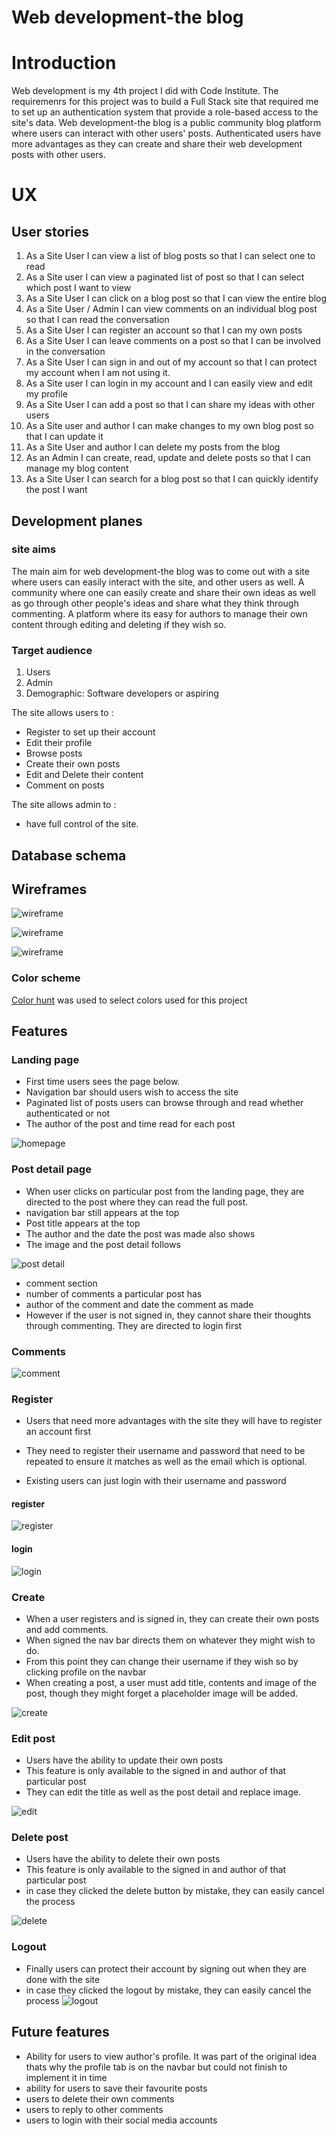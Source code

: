 # Web development-the blog
# Introduction
Web development is my 4th project I did with Code Institute. The requiremenrs for this project was to build a Full Stack site that required me to set up an authentication system that provide a role-based access to the site's data. Web development-the blog is a public community blog platform where users can interact with other users' posts. Authenticated users have more advantages as they can create and share their web development posts with other users.

# UX
## User stories
1. As a Site User I can view a list of blog posts so that I can select one to read
2. As a Site user I can view a paginated list of post so that I can select which post I want to view
3. As a Site User I can click on a blog post so that I can view the entire blog 
4. As a Site User / Admin I can view comments on an individual blog post so that I can read the conversation
5. As a Site User I can register an account so that I can my own posts
6. As a Site User I can leave comments on a post so that I can be involved in the conversation
7. As a Site User I can sign in and out of my account so that I can protect my account when I am not using it.
8. As a Site user I can login in my account and I can easily view and edit my profile
9. As a Site User I can add a post so that I can share my ideas with other users
10. As a Site user and author I can make changes to my own blog post so that I can update it
11. As a Site User and author I can delete my posts from the blog
12. As an Admin I can create, read, update and delete posts so that I can manage my blog content
13. As a Site User I can search for a blog post so that I can quickly identify the post I want

## Development planes
### site aims
The main aim for web development-the blog was to come out with a site where users can easily interact with the site, and other users as well. A community where one can easily create and share their own ideas as well as go through other people's ideas and share what they think through commenting. A platform where its easy for authors to  manage their own content through editing and deleting if they wish so.

### Target audience
1. Users
2.  Admin
3.  Demographic: Software developers or aspiring

The site allows users to :
- Register to set up their account
- Edit their profile
- Browse posts
- Create their own posts
- Edit and Delete their content
- Comment on posts

The site allows admin to :
- have full control of the site.

## Database schema



## Wireframes
![wireframe](static/images/Screenshot_26.png)

![wireframe](static/images/Screenshot_27.png)

![wireframe](static/images/Screenshot_28.png)

### Color scheme
 [Color hunt](https://colorhunt.co//) was used to select colors used for this project

## Features
### Landing page
- First time users sees the page below. 
- Navigation bar should users wish to access the site
- Paginated list of posts users can browse through and read whether authenticated or not
- The author of the post and time read for each post


![homepage](static/images/Screenshot_30.png) 

### Post detail page
- When user clicks on particular post from the landing page, they are directed to the post where they can read the full post.
- navigation bar still appears at the top
- Post title appears at the top
- The author and the date the post was made also shows
- The image and the post detail follows

![post detail](static/images/Screenshot_31.png)
- comment section
- number of comments a particular post has
- author of the comment and date the comment as made
- However if the user is not signed in, they cannot share their thoughts through commenting. They are directed to login first
### Comments

![comment](static/images/Screenshot_32.png)

### Register

- Users that need more advantages with the site they will have to register an account first
- They need to register their username and password that need to be repeated to ensure it matches as well as the email which is optional.

- Existing users can just login with their username and password
#### register
![register](static/images/Screenshot_33.png)

#### login
![login](static/images/Screenshot_34.png)

### Create
- When a user registers and is signed in, they can create their own posts and add comments.
- When signed the nav bar directs them on whatever they might wish to do.
- From this point they can change their username if they wish so by clicking profile on the navbar
- When creating a post, a user must add title, contents and image of the post, though they might forget a placeholder image will be added.

![create](static/images/Screenshot_35.png)

### Edit post
- Users have the ability to update their own posts
- This feature is only available to the signed in and author of that particular post
- They can edit the title as well as the post detail and replace image.

![edit](static/images/Screenshot_36.png)

### Delete post
- Users have the ability to delete their own posts
- This feature is only available to the signed in and author of that particular post
- in case they clicked the delete button by mistake, they can easily cancel the process

![delete](static/images/Screenshot_37.png)

### Logout
- Finally users can protect their account by signing out when  they are done with the site
- in case they clicked the logout by mistake, they can easily cancel the process
![logout](static/images/Screenshot_38.png)

## Future features
- Ability for users to view author's profile. It was part of the original idea thats why the profile tab is on the navbar but could not finish to implement it in time
- ability for users to save their favourite posts
- users to delete their own comments
- users to reply to other comments
- users to login with their social media accounts









